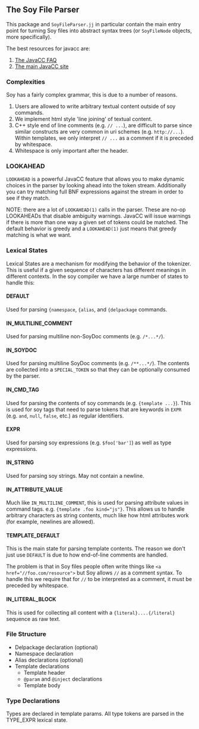 ## The Soy File Parser

This package and `SoyFileParser.jj` in particular contain the main entry point
for turning Soy files into abstract syntax trees (or `SoyFileNode` objects, more
specifically).

The best resources for javacc are:

1. [The JavaCC FAQ](http://www.engr.mun.ca/~theo/JavaCC-FAQ/javacc-faq-moz.htm)
1. [The main JavaCC site](https://javacc.org/)

### Complexities

Soy has a fairly complex grammar, this is due to a number of reasons.

1.  Users are allowed to write arbitrary textual content outside of soy
    commands.
1.  We implement html style 'line joining' of textual content.
1.  C++ style end of line comments (e.g. `// ...`), are difficult to parse
    since similar constructs are very common in uri schemes (e.g.
    `http://...`). Within templates, we only interpret `// ...` as a comment if
    it is preceded by whitespace.
1.  Whitespace is only important after the header.

### LOOKAHEAD

`LOOKAHEAD` is a powerful JavaCC feature that allows you to make dynamic choices
in the parser by looking ahead into the token stream. Additionally you can try
matching full BNF expressions against the stream in order to see if they match.

NOTE: there are a lot of `LOOKAHEAD(1)` calls in the parser. These are no-op
LOOKAHEADs that disable ambiguity warnings. JavaCC will issue warnings if there
is more than one way a given set of tokens could be matched. The default
behavior is greedy and a `LOOKAHEAD(1)` just means that greedy matching is what
we want.

### Lexical States

Lexical States are a mechanism for modifying the behavior of the tokenizer. This
is useful if a given sequence of characters has different meanings in different
contexts. In the soy compiler we have a large number of states to handle this:

#### DEFAULT

Used for parsing `{namespace`, `{alias`, and `{delpackage` commands.

#### IN_MULTILINE_COMMENT

Used for parsing multiline non-SoyDoc comments (e.g. `/*...*/`).

#### IN_SOYDOC

Used for parsing multiline SoyDoc comments (e.g. `/**...*/`). The contents are
collected into a `SPECIAL_TOKEN` so that they can be optionally consumed by the parser.

#### IN_CMD_TAG

Used for parsing the contents of soy commands (e.g. `{template ...}`). This is
used for soy tags that need to parse tokens that are keywords in `EXPR`
(e.g. `and`, `null`, `false`, etc.) as regular identifiers.

#### EXPR

Used for parsing soy expressions (e.g. `$foo['bar']`) as well as type
expressions.

#### IN_STRING

Used for parsing soy strings. May not contain a newline.

#### IN_ATTRIBUTE_VALUE

Much like `IN_MULTILINE_COMMENT`, this is used for parsing attribute values
in command tags. e.g. `{template .foo kind="js"}`. This allows us to handle
arbitrary characters as string contents, much like how html attributes work
(for example, newlines are allowed).

#### TEMPLATE_DEFAULT

This is the main state for parsing template contents. The reason we don't
just use `DEFAULT` is due to how end-of-line comments are handled.

The problem is that in Soy files people often write things like `<a
href="//foo.com/resource">` but Soy allows `//` as a comment syntax. To handle
this we require that for `//` to be interpreted as a comment, it must be
preceded by whitespace.

#### IN_LITERAL_BLOCK

This is used for collecting all content with a `{literal}....{/literal}`
sequence as raw text.

### File Structure

-   Delpackage declaration (optional)
-   Namespace declaration
-   Alias declarations (optional)
-   Template declarations
    -   Template header
    -   `@param` and `@inject` declarations
    -   Template body

### Type Declarations

Types are declared in template params. All type tokens are parsed in the
TYPE_EXPR lexical state.
